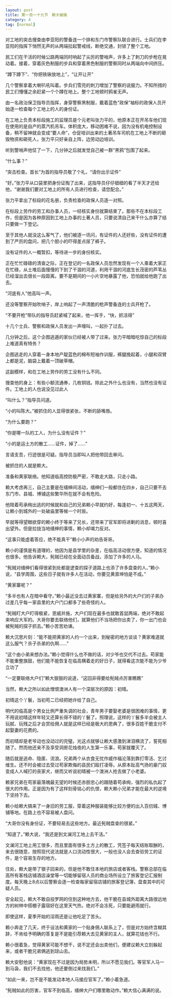 ```yaml
---
layout: post
title: 第一百一十九节　赖大被擒
category: 4
tag: [normal]
---
```


对工地的突击搜查由李亚阳的警备连一个排和东门市警察队联合进行。士兵们在李亚阳的指挥下悄然无声的从两端拉起警戒线，断绝交通，封锁了整个工地。

民工们在干活的时候公路两端同时响起了尖厉的警哨声，许多上了刺刀的步枪在晃动着。接着，穿着灰色制服的步兵和穿着黑色制服的警察同时从两端向中间挤压。

“蹲下蹲下”、“你把铁锹放地上”，“让开让开”

几个警察拿着大喇叭吼叫着。步兵们雪亮的刺刀增加了警察的说服力。不知所措的民工们懵懂之余赶紧一个个蹲在地上。整个工地顿时鸦雀无声。

由一名政治保卫指导员指挥，身穿警察黑制服，戴着蓝色“政保”袖标的政保人员开始逐一检查每个工地上的人的身份证。

在工地上负责本标段施工的监理员是个元老叫张力平的，他原本正在开吊车他们现在使用的是自产的蒸汽机吊车。体积庞大，移动困难不说，因为没有机电控制设备，稍不留神就会变成“要人命”，仓促培训出来的土著吊车司机在工地上不断的砸毁物资和砸死人，张力平只好亲自上阵，边劳动边培训。

听到警哨声他怔了一下，几分钟之后就发觉自己被一群“黑鸦”包围了起来。

“什么事？”

“突击检查。首长”为首的指导员敬了个礼，“请你出示证件”

“好。”张力平从口袋里把身份证掏了出来，这指导员仔仔细细的看了半天才还给他，“谢谢我们要对工地上的所有人员进行检查，请您配合。”

张力平拿出了标段的花名册，负责检查的政保人员逐一对照。

在标段上劳作的劳工和办事人员，一经核实身份就算结束了。那些不在本标段工作，但是因为各种原因到工地上办事的土著人员，只要说清自己来干什么亦算了结只要做一下登记。

至于其他人就没这么客气了，他们被逐一讯问，有证件的人还好些，没有证件的遭到了严厉的盘问，把几个胆小的吓得差点尿了裤子。

没有证件的人一概暂扣，等待进一步的身份核实。

正在忙忙碌碌的清查之际，正在登记的一名政保人员忽然发现有一个人乘着大家正在忙碌，从土堆后面慢慢的下到了干涸的河道，利用干涸的河底生长茂密的芦苇丛已经溜出去很长一段距离。要不是期间的一小片空地暴露了他，恐怕就给他跑了出去。

“河底有人”他高叫一声。

还没等警察开始吹哨子，岸上响起了一声清脆的枪声警备连的士兵开枪了。

“不要开枪”带队的指导员赶紧喊了起来，他一挥手，“快，抓活得”

十几个士兵、警察和政保人员发出一声嚎叫，一起扑了过去。

几分钟之后，这个企图逃遁的家伙已经被人带了过来。张力平暗暗吃惊自己的标段上难道真有特务？

企图逃走的人穿着一身本地产靛蓝色的棉布短袖作训服，裤腿挽起着，小腿和双臂上都是泥，脑袋上戴着一顶破草帽。

这副模样，和在工地上劳作的劳工没有什么不同。

搜查他的身上：有些小额流通券，几枚铜钱。除此之外什么也没有，当然也没有证件。工地上的人也说没见过此人

“叫什么？”指导员问道。

“小的叫陈大。”被抓住的人显得很紧张，不断的舔嘴唇。

“为什么要跑？”

“你是哪一队的工人，为什么没有证件？”

“小的是运土方的散工……证件，掉了……”

言语支吾，行迹很是可疑。指导员当即叫人把他带回去审问。

被抓住的人就是赖大。

准备和黄家联络。他知道临高控防极严密，不敢走大路，只走小路。

赖大考虑再三，自己主要是在缙绅间活动，缙绅们一般都住在四乡，自己只要不去东门市、县城、博铺这些繁华所在就不会有危险。

他陪着苟承绚出逃的时候就和自己的兄弟赖小早就约好，每逢初一、十五这两天，让赖小到城外的一处破庙里等候一个时辰。

早就等得望眼欲穿的赖小终于等来了兄长，还带来了官军即将进剿的消息，顿时喜出望外。但是拉拢当地缙绅的事情，赖小却竭力反对。

“这事只能虚着答应，绝不能真干”赖小小声的劝告哥哥。

赖小的谨慎是有道理的，他因为是县学里的杂差，在临高活动很方便，知道的情况也很多。他告诉赖大，髡贼已经在全面动员备战，添加了许多的人马。

“髡贼对缙绅们看得很紧到处都是逻查的探子道路上也添了许多盘查的人、”赖小说，“县学周围，这些日子就有许多人在活动，你要见黄禀坤怕是不成。”

“黄家寨呢？”

“多半也有人在暗中看守。”赖小最近没去过黄家寨，但是给另外的大户们的子弟办过差几乎每一家县里的大户门口都多了些奇怪的人。

“髡贼盯大户盯得极紧，恩威并施，大户们现在最多也就敢首鼠两端，绝对不敢起来响应大军的。大哥你要去联络他们，就算他们不当场把你出卖了，你一出门也会被髡贼的探子抓去。”赖小苦苦劝谏。

赖大沉思片刻：“能不能把黄家的人约一个出来，到秘密的地方谈谈？黄家难道就这么服气？杀子杀弟的仇啊……”

“这个由小弟来想办法。”赖小觉得什么也不做的话，对少爷也交代不过去。苟家能不能重整旗鼓，他们能不能恢复在临高横着走的好日子，就得看这次能不能为少爷立功了

“一定要联络大户们”赖大狠狠的说道，“这回非得要给髡贼点厉害瞧瞧”

当然，赖大之所以如此憎恨澳洲人有一个深层次的原因：初晴。

初晴这个丫鬟，当初苟二已经把她许给了自己。

明代的临高是个男女比例严重失调的社会，青年男子要娶老婆是很困难的事情，更不用说初晴这样年轻又还算长得不错的丫鬟了。照理说，这样的丫鬟多半会被主人玩腻、玩残之后才会赏给佣人就是这样已经是极大的恩典了，很多百姓干脆支付不起娶妻的花费的。

而初晴却是老爷动也没动过的完璧。光这点就够让赖大感激到涕泪横流了，誓死相随了。然而他还来不及享受洞房花烛夜的人生第一乐事，苟家就覆灭了。

随后就是逃命、隐匿、流浪。兄弟两个从衣食无忧作威作福沦落到靠打零活、乞讨维生。还不时会被过去受过苟家欺侮的县民们殴打凌辱。从原本趾高气扬的豪门奴变成人人喊打的丧家犬，继而又听说初晴被一个澳洲人抢去做了小老婆。

赖家兄弟在苟家最落魄最无望的时候还赤胆忠心的跟随着苟承绚，强烈的私仇起了很大的作用。正是因为有了这样刻骨铭心的仇恨，赖大赖小兄弟才能在最大的逆境下坚持下去。

赖小给赖大搞来了一身旧的劳工服，穿着这种服装能够比较方便的出入百仞城、博铺等地。在路上也不容易被人盘问。

“大哥你没有身份证，不要轻易去这些地方。最近髡贼盘查的很紧。”

“知道了。”赖大说，“我还是到文澜河工地上去干活。”

文澜河工地上用工很多，而且里面有很多土方上的散工，凭签子每天结账取酬的，来去很随意，按照现代说法就是人口流动性很大，一般也没人会去查验劳工的证件，是个容易生存的地方。

住处，赖大是带了银子回来的，但是他不敢住本地的旅店或者客栈。警察总部在临高所有客栈店铺酒店澡堂等一切能够留宿人员的商业场所设立了旅客登记汇报制度。每天晚上8点以后警察会逐一检查每家留宿店铺的旅客登记簿，盘查其中的可疑人员。

安全起见，赖大不敢自投罗网的住到这种地方去，他干脆在县城外距离大路很远地方的树林中搭棚子露宿好在这里天气热，绝对不会冻死，只要能避雨就行。

即使这样，夏季开始的淫雨还是让他吃足了苦头。

赖小奔走了几天，终于设法和黄家的一个贴身佣人联系上了，但是对方始终含糊其辞，不肯给予明确的答复是不是能引荐赖大去见黄家的主人，就算花钱也不行。

赖小很着急，觉得黄家可能不想干，说不定还会出卖他们，便建议赖大立刻躲起来，或者干脆兄弟俩逃到琼山去。

赖大安慰他说：“黄家现在不过是因为局势未明，所以不愿见我们。等官军人马一到马袅，我们不去找他，他还要倒过来找我们。”

“如此一来，岂不是不能发动本地人马接应官军了。”赖小着急道。

“髡贼如此的厉害，官军不到临高，缙绅大户们哪里敢动作。”赖大信心满满的说。
